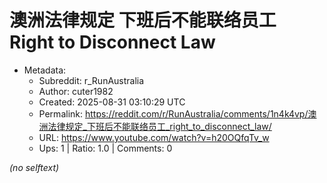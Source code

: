 # 澳洲法律规定 下班后不能联络员工 Right to Disconnect Law

- Metadata:
  - Subreddit: r_RunAustralia
  - Author: cuter1982
  - Created: 2025-08-31 03:10:29 UTC
  - Permalink: https://reddit.com/r/RunAustralia/comments/1n4k4vp/澳洲法律规定_下班后不能联络员工_right_to_disconnect_law/
  - URL: https://www.youtube.com/watch?v=h20OQfqTv_w
  - Ups: 1 | Ratio: 1.0 | Comments: 0

_(no selftext)_
